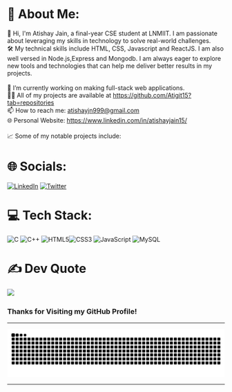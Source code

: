 # 💫 About Me:
👋 Hi, I'm Atishay Jain, a final-year CSE student at LNMIIT. I am passionate about leveraging my skills in technology to solve real-world challenges.<br>🛠️ My technical skills include HTML, CSS, Javascript and ReactJS. I am also well versed in Node.js,Express and Mongodb. I am always eager to explore new tools and technologies that can help me deliver better results in my projects.<br><br>
🔭 I’m currently working on making full-stack web applications.<br>👨‍💻 All of my projects are available at https://github.com/Atigit15?tab=repositories<br> 📫 How to reach me: atishayjn999@gmail.com <br> 🌐 Personal Website: https://www.linkedin.com/in/atishayjain15/<br><br>
📈 Some of my notable projects include:<br>

<!-- <br>Financial Data Scraper: Efficiently extracting and analyzing financial data.<br>Apple Stock Data Analysis: Investigating trends and insights in stock data.<br>Crop Prediction ML Model: Employing machine learning algorithms for crop yield prediction.<br>Online Grocery Store: Developing a seamless and user-friendly e-commerce platform.<br>Personal Portfolio Website: Showcasing my skills, experience, and achievements.<br><br>🔍 I am continuously seeking opportunities to learn, grow, and collaborate with like-minded professionals. If you'd like to discuss potential projects or simply connect, don't hesitate to reach out! -->

# 🌐 Socials:
[![LinkedIn](https://img.shields.io/badge/LinkedIn-%230077B5.svg?logo=linkedin&logoColor=white)](https://www.linkedin.com/in/atishayjain15/) 
[![Twitter](https://img.shields.io/badge/Twitter-%231DA1F2.svg?logo=Twitter&logoColor=white)](https://twitter.com/Atishay70433479) 

# 💻 Tech Stack:
![C](https://img.shields.io/badge/c-%2300599C.svg?style=for-the-badge&logo=c&logoColor=white) ![C++](https://img.shields.io/badge/c++-%2300599C.svg?style=for-the-badge&logo=c%2B%2B&logoColor=white) ![HTML5](https://img.shields.io/badge/html5-%23E34F26.svg?style=for-the-badge&logo=html5&logoColor=white)![CSS3](https://img.shields.io/badge/css3-%231572B6.svg?style=for-the-badge&logo=css3&logoColor=white)  ![JavaScript](https://img.shields.io/badge/javascript-%23323330.svg?style=for-the-badge&logo=javascript&logoColor=%23F7DF1E) ![MySQL](https://img.shields.io/badge/mysql-%2300f.svg?style=for-the-badge&logo=mysql&logoColor=white) 


# ✍️ Dev Quote
![](https://quotes-github-readme.vercel.app/api?type=horizontal&theme=radical)

### Thanks for Visiting my GitHub Profile!

---
<p align="center">
<img src="https://github.com/VishwaGauravIn/VishwaGauravIn/blob/output/github-contribution-grid-snake.svg">
</p>


---
<!-- Credids to : Guarang105 for this README file -->
<!-- Proudly created with GPRM ( https://gprm.itsvg.in ) -->
